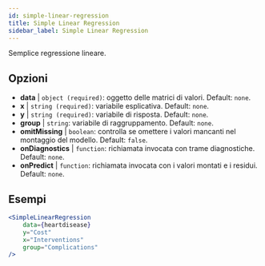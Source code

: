 ```yaml
---
id: simple-linear-regression
title: Simple Linear Regression
sidebar_label: Simple Linear Regression
---
```


Semplice regressione lineare.

## Opzioni

* __data__ | `object (required)`: oggetto delle matrici di valori. Default: `none`.
* __x__ | `string (required)`: variabile esplicativa. Default: `none`.
* __y__ | `string (required)`: variabile di risposta. Default: `none`.
* __group__ | `string`: variabile di raggruppamento. Default: `none`.
* __omitMissing__ | `boolean`: controlla se omettere i valori mancanti nel montaggio del modello. Default: `false`.
* __onDiagnostics__ | `function`: richiamata invocata con trame diagnostiche. Default: `none`.
* __onPredict__ | `function`: richiamata invocata con i valori montati e i residui. Default: `none`.


## Esempi

```jsx live
<SimpleLinearRegression 
    data={heartdisease} 
    y="Cost"
    x="Interventions"
    group="Complications"
/>
```

